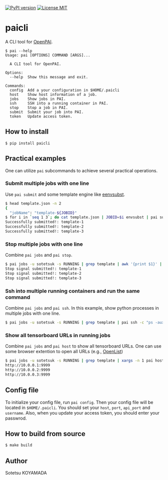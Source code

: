 [![PyPI version](https://badge.fury.io/py/paicli.svg)](https://badge.fury.io/py/paicli)
[![License MIT](https://img.shields.io/github/license/sotetsuk/paicli.svg)](https://github.com/sotetsuk/paicli/blob/master/LICENSE)

# paicli
A CLI tool for [OpenPAI](https://github.com/microsoft/pai).

```
$ pai --help
Usage: pai [OPTIONS] COMMAND [ARGS]...

  A CLI tool for OpenPAI.

Options:
  --help  Show this message and exit.

Commands:
  config  Add a your configuration in $HOME/.paicli
  host    Show host information of a job.
  jobs    Show jobs in PAI.
  ssh     SSH into a running container in PAI.
  stop    Stop a job in PAI.
  submit  Submit your job into PAI.
  token   Update access token.
```

## How to install

```
$ pip install paicli
```

## Practical examples
One can utilize `pai` subcommands to achieve several practical operations.

### Submit multiple jobs with one line

Use `pai submit` and some template engine like [eenvsubst](https://www.gnu.org/software/gettext/manual/html_node/envsubst-Invocation.html).

```sh
$ head template.json -n 2
{
  "jobName": "template-${JOBID}"
$ for i in `seq 1 3`; do cat template.json | JOBID=$i envsubst | pai submit; done
Successfully submitted!: template-1
Successfully submitted!: template-2
Successfully submitted!: template-3
```

### Stop multiple jobs with one line

Combine `pai jobs` and `pai stop`.

```sh
$ pai jobs -u sotetsuk -s RUNNING | grep template | awk '{print $1}' | xargs pai stop
Stop signal submitted!: template-1
Stop signal submitted!: template-2
Stop signal submitted!: template-3
```

### Ssh into multiple running containers and run the same command

Combine `pai jobs` and `pai ssh`. In this example, show python processes in multiple jobs with one line.

```sh
$ pai jobs -u sotetsuk -s RUNNING | grep template | pai ssh -c "ps -aux | grep python"
```

### Show all tensorboard URLs in running jobs

Combine `pai jobs` and `pai host` to show all tensorboard URLs. One can use some browser extention to open all URLs (e.g., [OpenList](https://chrome.google.com/webstore/detail/openlist/nkpjembldfckmdchbdiclhfedcngbgnl?hl=en))

```sh
$ pai jobs -u sotetsuk -s RUNNING | grep template | xargs -n 1 pai host | grep tensorboard | awk '{printf "http://%s:%s\n",$2,$4}'
http://10.0.0.1:9999
http://10.0.0.2:9999
http://10.0.0.3:9999
```

## Config file
To initialize your config file, run `pai config`.
Then your config file will be located in `$HOME/.paicli`.
You should set your `host`, `port`, `api_port` and `username`.
Also, when you update your access token, you should enter your passwrod.

## How to build from source

```sh
$ make build
```

## Author
Sotetsu KOYAMADA
